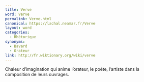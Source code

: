 ```yaml
---
title: Verve
word: Verve
permalink: Verve.html
canonical: https://lachal.neamar.fr/Verve
layout: word
categories:
  - Rhétorique
synonyms:
  - Bavard
  - Orateur
link: http://fr.wiktionary.org/wiki/verve
---
```


Chaleur d’imagination qui anime l’orateur, le poète, l’artiste dans la composition de leurs ouvrages.

